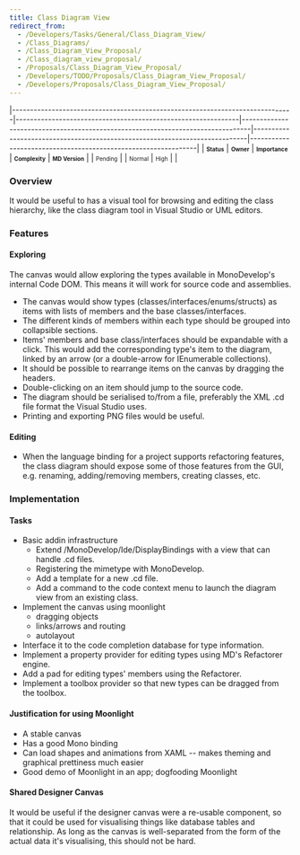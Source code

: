 ```yaml
---
title: Class Diagram View
redirect_from:
  - /Developers/Tasks/General/Class_Diagram_View/
  - /Class_Diagrams/
  - /Class_Diagram_View_Proposal/
  - /Class_diagram_view_proposal/
  - /Proposals/Class_Diagram_View_Proposal/
  - /Developers/TODO/Proposals/Class_Diagram_View_Proposal/
  - /Developers/Proposals/Class_Diagram_View_Proposal/
---
```


<span> </span>

<span id="_task_a_General.ClassDiagram"></span><span> </span>

|------------------------------------------------------------------------------|--------------------------------------------------------------|--------------------------------------------------------------------------------|----------------------------------------------------------------------------|---------------------------------------------------------------|
| **<span style="font-size: x-small;">Status</span>**                          | **<span style="font-size: x-small;">Owner</span>**           | **<span style="font-size: x-small;">Importance</span>**                        | **<span style="font-size: x-small;">Complexity</span>**                    | **<span style="font-size: x-small;">MD Version</span>**       |
| <span class="task-status-Pending" style="font-size: x-small;">Pending</span> | <span class="task-owner" style="font-size: x-small;"></span> | <span class="task-importance-Normal" style="font-size: x-small;">Normal</span> | <span class="task-complexity-High" style="font-size: x-small;">High</span> | <span class="task-target" style="font-size: x-small;"></span> |

### Overview

It would be useful to has a visual tool for browsing and editing the class hierarchy, like the class diagram tool in Visual Studio or UML editors.

### Features

#### Exploring

The canvas would allow exploring the types available in MonoDevelop's internal Code DOM. This means it will work for source code and assemblies.

-   The canvas would show types (classes/interfaces/enums/structs) as items with lists of members and the base classes/interfaces.
-   The different kinds of members within each type should be grouped into collapsible sections.
-   Items' members and base class/interfaces should be expandable with a click. This would add the corresponding type's item to the diagram, linked by an arrow (or a double-arrow for IEnumerable collections).
-   It should be possible to rearrange items on the canvas by dragging the headers.
-   Double-clicking on an item should jump to the source code.
-   The diagram should be serialised to/from a file, preferably the XML .cd file format the Visual Studio uses.
-   Printing and exporting PNG files would be useful.

#### Editing

-   When the language binding for a project supports refactoring features, the class diagram should expose some of those features from the GUI, e.g. renaming, adding/removing members, creating classes, etc.

### Implementation

#### Tasks

-   Basic addin infrastructure
    -   Extend /MonoDevelop/Ide/DisplayBindings with a view that can handle .cd files.
    -   Registering the mimetype with MonoDevelop.
    -   Add a template for a new .cd file.
    -   Add a command to the code context menu to launch the diagram view from an existing class.
-   Implement the canvas using moonlight
    -   dragging objects
    -   links/arrows and routing
    -   autolayout
-   Interface it to the code completion database for type information.
-   Implement a property provider for editing types using MD's Refactorer engine.
-   Add a pad for editing types' members using the Refactorer.
-   Implement a toolbox provider so that new types can be dragged from the toolbox.

#### Justification for using Moonlight

-   A stable canvas
-   Has a good Mono binding
-   Can load shapes and animations from XAML -- makes theming and graphical prettiness much easier
-   Good demo of Moonlight in an app; dogfooding Moonlight

#### Shared Designer Canvas

It would be useful if the designer canvas were a re-usable component, so that it could be used for visualising things like database tables and relationship. As long as the canvas is well-separated from the form of the actual data it's visualising, this should not be hard.

